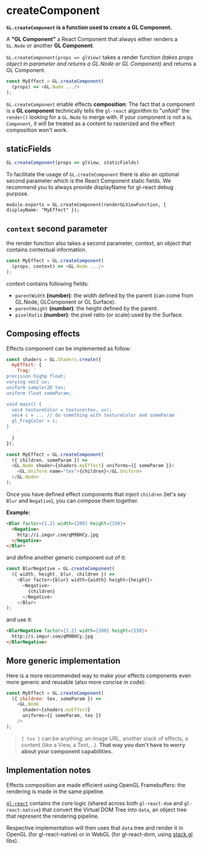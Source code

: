 # createComponent

**`GL.createComponent` is a function used to create a GL Component.**

A **"GL Component"** a React Component that always either renders a `GL.Node` or another **GL Component**.

`GL.createComponent(props => glView)` takes a render function *(takes props object in parameter and returns a GL.Node or GL Component)* and returns a GL Component.

```js
const MyEffect = GL.createComponent(
  (props) => <GL.Node .../>
);
```

`GL.createComponent` enable effects **composition**:
The fact that a component is a **GL component** technically tells the `gl-react` algorithm to "unfold" the `render()` looking for a `GL.Node` to merge with. If your component is not a `GL Component`, it will be treated as a content to rasterized and the effect composition won't work.

## staticFields

```js
GL.createComponent(props => glView, staticFields)
```

To facilitate the usage of `GL.createComponent` there is also an optional second parameter which is the React Component static fields.
We recommend you to always provide displayName for gl-react debug purpose.

```
module.exports = GL.createComponent(renderGLViewFunction, { displayName: "MyEffect" });
```

## `context` second parameter

the render function also takes a second parameter, context, an object that contains contextual information.

```js
const MyEffect = GL.createComponent(
  (props, context) => <GL.Node .../>
);
```

context contains following fields:

- `parentWidth` **(number)**: the width defined by the parent (can come from GL.Node, GLComponent or GL Surface).
- `parentHeight` **(number)**: the height defined by the parent.
- `pixelRatio` **(number)**: the pixel ratio (or scale) used by the Surface.


## Composing effects

Effects component can be implemented as follow:

```js
const shaders = GL.Shaders.create({
  myEffect: {
    frag: `
precision highp float;
varying vec2 uv;
uniform sampler2D tex;
uniform float someParam;

void main() {
  vec4 textureColor = texture(tex, uv);
  vec4 c = ... // do something with textureColor and someParam
  gl_FragColor = c;
}
    `
  }
});

const MyEffect = GL.createComponent(
  ({ children, someParam }) =>
  <GL.Node shader={shaders.myEffect} uniforms={{ someParam }}>
    <GL.Uniform name="tex">{children}</GL.Uniform>
  </GL.Node>
);
```

Once you have defined effect components that inject `children` (let's say `Blur` and `Negative`), you can compose them together.

**Example:**

```html
<Blur factor={1.2} width={200} height={150}>
  <Negative>
    http://i.imgur.com/qM9BHCy.jpg
  </Negative>
</Blur>
```

and define another generic component out of it:

```js
const BlurNegative = GL.createComponent(
  ({ width, height, blur, children }) =>
    <Blur factor={blur} width={width} height={height}>
      <Negative>
        {children}
      </Negative>
    </Blur>
);
```

and use it:

```html
<BlurNegative factor={1.2} width={200} height={150}>
  http://i.imgur.com/qM9BHCy.jpg
</BlurNegative>
```

## More generic implementation

Here is a more recommended way to make your effects components even more generic and reusable (also more concise in code):


```js
const MyEffect = GL.createComponent(
  ({ children: tex, someParam }) =>
    <GL.Node
      shader={shaders.myEffect}
      uniforms={{ someParam, tex }}
    />
);
```

> `{ tex }` can be anything: an image URL, another stack of effects, a content (like a View, a Text,...).
**That way you don't have to worry about your component capabilities.**

## Implementation notes

Effects composition are made efficient using OpenGL Framebuffers:
the rendering is made in the same pipeline.

[`gl-react`](https://github.com/ProjectSeptemberInc/gl-react)
contains the core logic (shared across both `gl-react-dom` and `gl-react-native`)
that convert the Virtual DOM Tree into `data`, an object tree that represent the rendering pipeline.

Respective implementation will then uses that `data` tree and
render it in OpenGL (for gl-react-native) or in WebGL (for gl-react-dom, using [stack.gl](http://stack.gl) libs).
